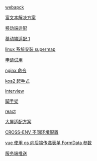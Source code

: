<!--
 * @Descripttion: 
 * @version: 
 * @Author: zl
 * @Date: 2022-11-04 14:00:58
 * @LastEditors: zl
 * @LastEditTime: 2022-11-17 09:39:09
-->
[webapck](./webpack.md)

[富文本解决方案](../article/富文本解决方案.md)

[移动端适配](https://www.pianshen.com/article/74911540247/)

[移动端适配 1](https://juejin.cn/post/6953091677838344199#heading-4)

[linux 系统安装 supermap](https://malagis.com/detailed-installation-process-of-supermap-iserver.html)

[申请试用](https://www.supermapol.com/web/pricing/triallicense)

[nginx 命令](./nginx.md)

[koa2 起手式](./koa2-express-mongod-redis.md)

[interview](./interview.md)

[脚手架](./cli.md)

[react](./react.md)

[大屏适配方案](https://blog.csdn.net/LXY_1999/article/details/118390196)

[CROSS-ENV 不同环境配置 ](https://www.cnblogs.com/wpshan/p/11119597.html)

[vue 使用 qs 向后端传递表单 FormData 参数](https://blog.csdn.net/pz3305636904/article/details/103359522)

[服务端推送](./服务端推送)

